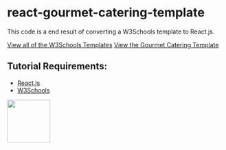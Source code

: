# react-gourmet-catering-template

This code is a end result of converting a W3Schools template to React.js.

[View all of the W3Schools Templates](https://www.w3schools.com/w3css/w3css_templates.asp)
[View the Gourmet Catering Template](https://www.w3schools.com/w3css/tryw3css_templates_gourmet_catering.htm)

## Tutorial Requirements:

* [React.js](https://reactjs.org/)
* [W3Schools](https://www.w3schools.com/) 

<a href="https://codeadam.ca">
<img src="https://codeadam.ca/images/code-block.png" width="100">
</a>
